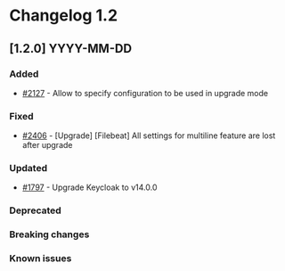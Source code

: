 # Changelog 1.2

## [1.2.0] YYYY-MM-DD

### Added

- [#2127](https://github.com/epiphany-platform/epiphany/issues/2127) - Allow to specify configuration to be used in upgrade mode

### Fixed

- [#2406](https://github.com/epiphany-platform/epiphany/issues/2406) - [Upgrade] [Filebeat] All settings for multiline feature are lost after upgrade

### Updated

- [#1797](https://github.com/epiphany-platform/epiphany/issues/1797) - Upgrade Keycloak to v14.0.0

### Deprecated

### Breaking changes

### Known issues

